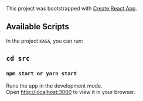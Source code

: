 This project was bootstrapped with [Create React App](https://github.com/facebook/create-react-app).

## Available Scripts

In the project `KASA`, you can run:

## `cd src`

### `npm start or yarn start`

Runs the app in the development mode.\
Open [http://localhost:3000](http://localhost:3000) to view it in your browser.
